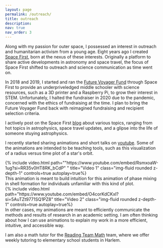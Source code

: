 ```yaml
---
layout: page
permalink: /outreach/
title: outreach
description:
nav: true
nav_order: 3
---
```


Along with my passion for outer space, I possessed an interest in outreach and humanitarian activism from a young age. Eight years ago I created [Space First](https://www.spacefirst.org), born at the nexus of these interests. Originally a platform to share active developments in astronomy and space travel, the focus of Space First shifted to outreach and science communication as time went on. 

In 2018 and 2019, I started and ran the [Future Voyager Fund](https://www.spacefirst.org/future-voyager-scholarship.html) through Space First to provide an underpriveledged middle schooler with science resources, such as a 3D printer and a Raspberry Pi, to grow their interest in STEM. Unfortunately, I halted the fundraiser in 2020 due to the pandemic, concerned with the ethics of fundraising at the time. I plan to bring the Future Voyager Fund back with reimagined fundraising and recipient selection criteria. 

I actively post on the Space First [blog](https://www.spacefirst.org/blog) about various topics, ranging from hot topics in astrophysics, space travel updates, and a glipse into the life of someone stuying astrophysics.

I recently started sharing animations and short talks on [youtube](https://youtube.com/@sgpspace). Some of the animations are intended to be teaching tools, such as this visualization of a radius versus time plot of a star's orbit.
<div class="row">
    <div class="col-sm mt-3 mt-md-0">
        {% include video.html path=""https://www.youtube.com/embed/RsmxoaW-1ug?si=RR35v0HT8RK_bCdP" " title="Video 1" class="img-fluid rounded z-depth-1" controls=true autoplay=true%}
    </div>
</div>
This animation is meant to build intuition for this animation of phase mixing in shell formation for individuals unfamiliar with this kind of plot.
<div class="row">
    <div class="col-sm mt-3 mt-md-0">
        {% include video.html path="https://www.youtube.com/embed/O4corKdCKxI?si=5AuTZt9771SQ1PZ8" title="Video 2" class="img-fluid rounded z-depth-1" controls=true autoplay=true%}
    </div>
</div> 
In other cases, my animations are meant to efficiently communicate the methods and results of research in an academic setting. I am often thinking about how I can use animations to explain my work in a more efficient, intuitive, and accessible way.

I am also a math tutor for the [Reading Team Math](https://www.communityservice.columbia.edu/content/reading-team) team, where we offer weekly tutoring to elementary school students in Harlem.
